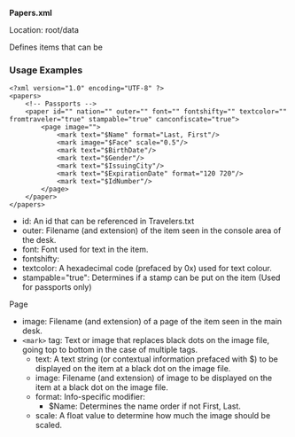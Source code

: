 **Papers.xml**

Location: root/data

Defines items that can be 

### Usage Examples

```
<?xml version="1.0" encoding="UTF-8" ?>
<papers>
	<!-- Passports -->
	<paper id="" nation="" outer="" font="" fontshifty="" textcolor="" fromtraveler="true" stampable="true" canconfiscate="true">
		<page image="">
			<mark text="$Name" format="Last, First"/>
			<mark image="$Face" scale="0.5"/>
			<mark text="$BirthDate"/>
			<mark text="$Gender"/>
			<mark text="$IssuingCity"/>
			<mark text="$ExpirationDate" format="120 720"/>
			<mark text="$IdNumber"/>
		</page>
	</paper>
</papers>
```

* id: An id that can be referenced in Travelers.txt
* outer: Filename (and extension) of the item seen in the console area of the desk.
* font: Font used for text in the item.
* fontshifty: 
* textcolor: A hexadecimal code (prefaced by 0x) used for text colour.
* stampable="true": Determines if a stamp can be put on the item (Used for passports only)

Page

* image: Filename (and extension) of a page of the item seen in the main desk.
* `<mark>` tag: Text or image that replaces black dots on the image file, going top to bottom in the case of multiple tags.
	* text: A text string (or contextual information prefaced with $) to be displayed on the item at a black dot on the image file.
	* image: Filename (and extension) of image to be displayed on the item at a black dot on the image file.
	* format: Info-specific modifier:
		* $Name: Determines the name order if not First, Last.
	* scale: A float value to determine how much the image should be scaled.
